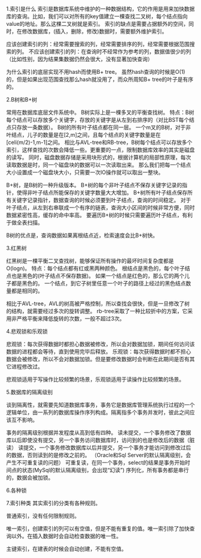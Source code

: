 1.索引是什么
索引是数据库系统中维护的一种数据结构，它的作用是用来加快数据库的查询。比如，我们可以对所有的key值建立一棵查找二叉树，每个结点指向value的地址。那么这棵二叉树就是索引。
索引的缺点是需要占据额外的空间，同时，在修改数据库，(插入，删除，修改)数据时，需要额外维护索引。

应该创建索引的列：经常需要搜索的列，经常需要排序的列，经常需要根据范围搜索的列。
不应该创建索引的列：在查询时不经常作为参考的列，数据值很少的列（比如性别，因为结果集数据仍然会很大，没有显著加快查询）

为什么索引的底层实现不用hash而使用B+ tree。
虽然hash查询的时候是O(1)的，但是如果出现范围查找那么hash就没用了，而众所周知B+ tree的叶子是有序的。

2.B树和B+树

常用在数据库底层文件系统中。
B树实际上是一棵多叉的平衡查找树。
特点：B树每个结点可以存放多个关键字，存放的关键字是从左到右排序的（对比BST每个结点只存放一条数据）。
B树的所有叶子结点都在同一层。
一个m叉的B树，对于非叶结点，儿子的数量是在[2,m]之间，且每个结点的关键字数量是在[celi(m/2)-1,m-1]之间。
相比与AVL-tree和RB-tree，B树每个结点可以存放多个索引，这样查找的次数会降低一些。更重要的一点，限制数据库效率的其实是磁盘的读写。 同时，磁盘数据存储是采用块形式的，根据计算机的局部性原理，每次读取数据是时，同一个磁盘块的数据可以一次读取出来。 那么我们把每一个结点大小设置成一个磁盘块大小，只需要一次IO操作就可以取出一整块。
 
B+树，是B树的一种升级版本。
B+树的每个非叶子结点不保存关键字记录的指针，使得非叶子结点所能保存的关键字数量大大增加。
B+树所有叶子结点保存所有关键字记录指针，数据查询的时候必须要到叶子结点，查询的时间稳定。
对于叶子结点，从左到右串联成一个有序的链表，查询大小区间的时候非常方便，同时数据紧密性高，缓存的命中率高。
要遍历B+树的时候只需要遍历叶子结点，有利于做全表扫描。

B树的优点是，查询数据如果离根结点近，检索速度会比B+树快。

3.红黑树

红黑树是一棵平衡二叉查找树，能够保证所有操作的最坏时间复杂度都是O(logn)。
特点：每个结点都有红或黑两种颜色。
     根结点是黑色的，每个叶子结点也是黑色的(叶子结点不保存数据)。
     如果一个结点是红色的，那么它的两个儿子都是黑色的。
     一个结点，到它子树里任意一个叶子的路径上经过的黑色结点数量都是相同的。

相比于AVL-tree，AVL的树高被严格控制，所以查找会很快，但是一旦修改了树的结构，就需要经过多次的旋转调整。
rb-tree采取了一种比较折中的方案，它采用非严格平衡来降低旋转的次数，一般不超过3次。

4.悲观锁和乐观锁

悲观锁：每次获得数据时都担心数据被修改，所以会对数据加锁，期间任何访问该数据的进程都会等待，直到使用完毕后释放。
乐观锁：每次获得数据时都不担心数据会被修改，所以不会对数据加锁。但是要修改数据时会判断在此期间是否有其它进程修改过。

悲观锁适用于写操作比较频繁的场景，乐观锁适用于读操作比较频繁的场景。

5.数据库的隔离级别

谈到隔离性，就需要先知道数据库事务，事务它是数据库管理系统执行过程的一个逻辑单位，由一系列的数据库操作序列构成。隔离指多个事务并发时，彼此之间应该互不影响。

事务的隔离级别根据并发程度从高到低有四种。
读未提交，一个事务修改了数据库以后即使没有提交，另一个事务访问数据库时，访问到的也是修改后的数据（脏读）
读提交，一个事务修改数据库以后并提交，另一个事务才能访问到修改过后的数据，否则读到的是修改之前的。 （Oracle和Sql Server的默认隔离级别，会产生不可重复读的问题）
可重复读，在同一个事务，select的结果是事务开始时间点的状态(MySql的默认隔离级别，会出现“幻读”)
序列化，所有事务都是串行的，数据会被加锁。

6.各种锁

7.索引种类
其实索引的分类有各种规则。

普通索引，没有任何限制规则。

唯一索引，创建索引的列可以有空值，但是不能有重复的值。唯一索引除了加快查询以外。在插入数据时会自动检查数据的唯一性。

主键索引，在建表的时候会自动创建，不能有空值。









